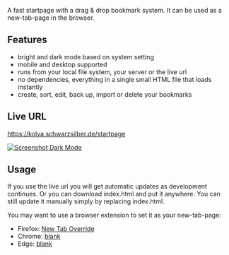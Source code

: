 A fast startpage with a drag & drop bookmark system. It can be used as a new-tab-page in the browser.

 ## Features
  - bright and dark mode based on system setting
  - mobile and desktop supported
  - runs from your local file system, your server or the live url
  - no dependencies, everything in a single small HTML file that loads instantly
  - create, sort, edit, back up, import or delete your bookmarks

## Live URL
https://kolya.schwarzsilber.de/startpage

[![Screenshot Dark Mode](https://i.imgur.com/1gb3ZGx.png)](https://kolya.schwarzsilber.de/startpage)

## Usage
If you use the live url you will get automatic updates as development continues.
Or you can download index.html and put it anywhere. You can still update it manually simply by replacing index.html.

You may want to use a browser extension to set it as your new-tab-page:

  - Firefox: [New Tab Override](https://addons.mozilla.org/en-US/firefox/addon/new-tab-override/)
  - Chrome: [blank](https://chrome.google.com/webstore/detail/blank/blomfhkjjolopkkglifoclbjmbbambpg)
  - Edge: [blank](https://microsoftedge.microsoft.com/addons/detail/blank/edoamabjjoiebpcmbkenbglenadopben)
